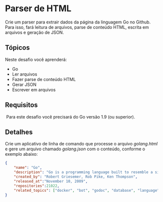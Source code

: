 # Parser de HTML

Crie um parser para extrair dados da página da linguagem Go no Github. Para isso, fará leitura de arquivos, parse de conteúdo HTML, escrita em arquivos e geração de JSON.

## Tópicos

Neste desafio você aprenderá:

- Go
- Ler arquivos
- Fazer parse de conteúdo HTML
- Gerar JSON
- Escrever em arquivos

## Requisitos
​
​Para este desafio você precisará do Go versão 1.9 (ou superior).


## Detalhes

Crie um aplicativo de linha de comando que processe o arquivo *golang.html* e gere um arquivo chamado *golang.json* com o conteúdo, conforme o exemplo abaixo:

``` json
{
    "name": "Go",
    "description": "Go is a programming language built to resemble a simplified version of the C programming language",
    "created_by": "Robert Griesemer, Rob Pike, Ken Thompson",
    "released_at":"November 10, 2009",
    "repositories":21022,
    "related_topics": ["docker", "bot", "godoc", "database", "language", "python", "marbles", "heroku"]
}
```